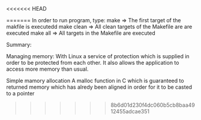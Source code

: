 <<<<<<< HEAD

=======
In order to run program, type:
make => The first target of the makfile is executedd
make clean => All clean targets of the Makefile are are executed
make all => All targets in the Makefile are executed


Summary:

Managing memory:
With Linux a service of protection which is supplied in order to be protected from each other. It also allows the application to access more memory than usual.

Simple mamory allocation
A malloc function in C which is guaranteed to returned memory which has alredy been aligned in order for it to be casted to a pointer
>>>>>>> 8b6d01d230f4dc060b5cb8baa4912455adcae351
